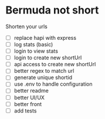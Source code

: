 Bermuda not short
=================

Shorten your urls

* [ ] replace hapi with express
* [ ] log stats (basic)
* [ ] login to view stats
* [ ] login to create new shortUrl
* [ ] api access to create new shortUrl
* [ ] better regex to match url
* [ ] generate unique shortid
* [ ] use .env to handle configuration
* [ ] better readme
* [ ] better UI/UX
* [ ] better front
* [ ] add tests

